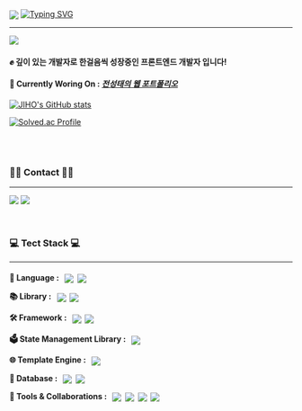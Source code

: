 <div align="left">
<img align=center src="https://capsule-render.vercel.app/api?type=waving&color=6db3d1&height=100&section=header"/>
<a href="https://git.io/typing-svg"><img src="https://readme-typing-svg.demolab.com?font=Madimi+One&size=40&duration=4000&pause=1000&color=6ea9c2&vCenter=true&random=false&width=500&height=100&lines=Welcome+to++Jeon's+GitHub+%F0%9F%91%8B%F0%9F%8F%BC" alt="Typing SVG" /></a>
<hr>

<div>
<a href="https://hits.seeyoufarm.com"><img src="https://hits.seeyoufarm.com/api/count/incr/badge.svg?url=https%3A%2F%2Fgithub.com%2Fpoqop721&count_bg=%23f0a030&title_bg=%23515151&icon=github.svg&icon_color=%23FFFFFF&title=%EB%B0%A9%EB%AC%B8%EC%9E%90%EC%88%98&edge_flat=true"/></a>
  
#### ✊ 깊이 있는 개발자로 한걸음씩 성장중인 프론트엔드 개발자 입니다!
#### 📝 Currently Woring On : *[전성태의 웹 포트폴리오](https://github.com/poqop721/myWebsite)*

[![JIHO's GitHub stats](https://github-readme-stats.vercel.app/api?username=poqop721&include_all_commits=false&theme=nord&hide_border=true&count_private=true)](https://github.com/jiholee0/github-readme-stats)

[![Solved.ac Profile](http://mazassumnida.wtf/api/v2/generate_badge?boj=poqop721)](https://solved.ac/poqop721/)

</div>
<br><br>


### 👨‍💻 Contact 👨‍💻
<hr>
<div style="display:flex; flex-direction:row;">
    <a href="https://successful-penalty-b4d.notion.site/b438a0e954ab43368f861891f9f3aa4c?pvs=4"><img align=center src="https://img.shields.io/badge/Blog-999999?style=for-the-badge&logo=notion&logoColor=white"></a>&nbsp;
    <a href="mailto:poqop721@naver.com"><img align=center src="https://img.shields.io/badge/Mail-cc55d9?style=for-the-badge&logo=Gmail&logoColor=white"></a>
</div><br><br>

  
### 💻 Tect Stack 💻
<hr>
<div>
<h4>
  
💬 Language : &nbsp;
<img align=center src="https://img.shields.io/badge/JavaScript-8f8c8c?style=for-the-badge&logo=JavaScript&logoColor=F7DF1E"/>&nbsp;
<img align=center src="https://img.shields.io/badge/TypeScript-e3e3e3?style=for-the-badge&logo=TypeScript&logoColor=3178C6"/>
<br>

📚 Library : &nbsp;
<img align=center src="https://img.shields.io/badge/React-0088CC?style=for-the-badge&logo=React&logoColor=FFFFFF"/>&nbsp;
<img align=center src="https://img.shields.io/badge/Socket.io-575757?style=for-the-badge&logo=Socket.io&logoColor=ffffff"/>
<br>

🛠️ Framework : &nbsp;
<img align=center src="https://img.shields.io/badge/Next.js-ffffff?style=for-the-badge&logo=Next.js&logoColor=000000"/>&nbsp;
<img align=center src="https://img.shields.io/badge/ReactNative-48556b?style=for-the-badge&logo=React&logoColor=61DAFB"/>
<br>

🗳️ State Management Library : &nbsp;
<img align=center src="https://img.shields.io/badge/👻 Jotai-4f4f4f?style=for-the-badge&logo=Jotai&logoColor=ffffff"/>
<br>

🌐 Template Engine : &nbsp;
<img align=center src="https://img.shields.io/badge/Jinja2-B41717?style=for-the-badge&logo=Jinja&logoColor=ffffff"/>
<br>

💾 Database : &nbsp;
<img align=center src="https://img.shields.io/badge/Oracle-F80000?style=for-the-badge&logo=Oracle&logoColor=ffffff"/>&nbsp;
<img align=center src="https://img.shields.io/badge/MySQL-4479A1?style=for-the-badge&logo=MySQL&logoColor=ffffff"/>
<br>

📮 Tools & Collaborations : &nbsp;
<img align=center src="https://img.shields.io/badge/Git-F05032?style=for-the-badge&logo=Git&logoColor=ffffff"/>&nbsp;
<img align=center src="https://img.shields.io/badge/GitHub-000000?style=for-the-badge&logo=GitHub&logoColor=ffffff"/>&nbsp;
<img align=center src="https://img.shields.io/badge/Notion-e3e3e3?style=for-the-badge&logo=Notion&logoColor=000000"/>&nbsp;
<img align=center src="https://img.shields.io/badge/Slack-4A154B?style=for-the-badge&logo=Slack&logoColor=ffffff"/>
</h4>
</div>
</div>
